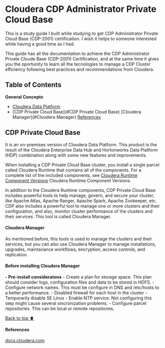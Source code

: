 Cloudera CDP Administrator Private Cloud Base
============================

This is a study guide I built while studying to get CDP Administrator  Private Cloud Base (CDP-2001) certification.  I wish it helps to someone interested while having a good time as I had.

This guide has all the documentation to achieve the CDP Administrator Private Cloude Base (CDP-2001) Certification, and at the same time it gives you the oportunity to learn all the tecnologies  to manage a CDP Cluster efficiency following best practices and recommendations from Cloudera.


Table of Contents
--------------------

**General Concepts**
-	[Cloudera Data Platform](./sas/1.Cloudera%20Data%20Platform.md) 
-	[CDP Private Cloud Base](#CDP Private Cloud Base) 
[Cloudera Manager](#Cloudera Manager) 
[References](#References) 

CDP Private Cloud Base
--------------------------

It is an on-premises version of Cloudera Data Platform.  This product is the result of the Cloudera Enterprise Data Hub and Hortonworks Data Platform (HDP) combination along with some new features and improvements.  

When installing a CDP Private Cloud Base cluster, you install a single parcel called Cloudera Runtime that contains all of the components. For a complete list of the included components, see [Cloudera Runtime Component Versions](https://docs.cloudera.com/cdp-private-cloud-base/7.1.8/runtime-release-notes/topics/rt-pvc-runtime-component-versions.html) Cloudera Runtime Component Versions.

In addition to the Cloudera Runtime components, CDP Private Cloud Base includes powerful tools to help manage, govern, and secure your cluster, like Apache Atlas, Apache Ranger, Apache Spark, Apache Zookeeper, etc.  CDP also includes a powerful tool to manage one or more clusters and their configuration, and also, monitor cluster performance of the clusters and their services. This tool is called Cloudera Manager.

#### Cloudera Manager
As mentioned before, this tools is used to manage the clusters and their services, but you can also use Cloudera Manager to manage installations, upgrades, maintanance workflows, encryption, access controls, and replication.

#### Before installing Cloudera Manager
**- Pre-install consideratons**
	- Create a plan for storage space.  This plan should consider logs, configuration files and data to be stored in HDFS.
	- Configure network names.  This must be configure in DNS and /etc/hosts to a better performance.
	- Disabled firewall for each host in the cluster
	- Temporarily disable SE Linux
	- Enable NTP service.  Not configuring this step might cause several sincronization problems.
	- Configure parcel repositories.  This can be local or remote repositories.

[Back to top :arrow_up:](#table-of-contents)

#### References
[docs.cloudera.com](https://docs.cloudera.com) 


